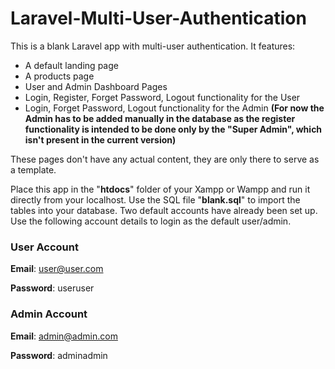 # Laravel-Multi-User-Authentication

This is a blank Laravel app with multi-user authentication.
It features:
- A default landing page
- A products page
- User and Admin Dashboard Pages
- Login, Register, Forget Password, Logout functionality for the User
- Login, Forget Password, Logout functionality for the Admin **(For now the Admin has to be added manually in the database as the register functionality is intended to be done only by the "Super Admin", which isn't present in the current version)**

These pages don't have any actual content, they are only there to serve as a template.

Place this app in the "**htdocs**" folder of your Xampp or Wampp and run it directly from your localhost. Use the SQL file "**blank.sql**" to import the tables into your database. Two default accounts have already been set up. Use the following account details to login as the default user/admin.

### User Account

**Email**: user@user.com

**Password**: useruser

### Admin Account

**Email**: admin@admin.com

**Password**: adminadmin
